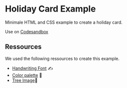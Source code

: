 # Holiday Card Example

Minimale HTML and CSS example to create a holiday card.

Use on [Codesandbox](https://codesandbox.io/s/github/coding-bootcamps-eu/holiday-card-example)

## Ressources

We used the following ressources to create this example.

- [Handwriting Font](https://fonts.google.com/specimen/Dancing+Script) ✍️
- [Color palette](https://coolors.co/ffdab9-fffafa-dc143c-008000-ffffff) 🎨
- [Tree Image](https://thenounproject.com/icon/2430053/)🌲
